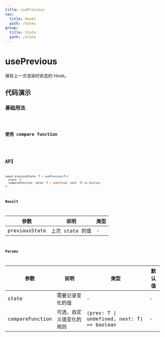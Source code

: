 ```yaml
---
title: usePrevious
nav:
  title: Hooks
  path: /hooks
group:
  title: State
  path: /state
---
```


# usePrevious

保存上一次渲染时状态的 Hook。


## 代码演示

### 基础用法

<code src="./demo/demo1.tsx" />

### 使用 compare function

<code src="./demo/demo2.tsx" />

## API

```typescript
const previousState: T = usePrevious<T>(
  state: T,
  compareFunction: (prev: T | undefined, next: T) => boolean
);
```

### Result

| 参数          | 说明            | 类型 |
|---------------|-----------------|------|
| previousState | 上次 state 的值 | -    |

### Params

| 参数            | 说明                     | 类型 | 默认值 |
|-----------------|--------------------------|------|--------|
| state           | 需要记录变化的值         | -    | -      |
| compareFunction | 可选，自定义值变化的规则 |   (prev: T \| undefined, next: T) => boolean   | -      |

